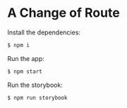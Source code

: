 # A Change of Route

Install the dependencies:

```bash
$ npm i
```

Run the app:

```bash
$ npm start
```

Run the storybook:

```bash
$ npm run storybook
```

